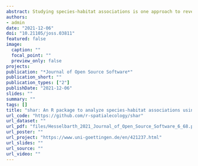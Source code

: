 ```yaml
---
abstract: Studying species-habitat associations is one approach to reveal the importance of abiotic processes in shaping the spatial distribution of species. Even though the R programming language offers many packages for spatial point pattern analysis, currently there is no comprehensive package specifically designed to analyze species-habitat associations. The shar package builds on widely used R packages for spatial analyses and provides an easy and straightforward way to uncover species-habitat associations for discrete environmental data.
authors:
- admin
date: "2021-12-06"
doi: "10.21105/joss.03811"
featured: false
image:
  caption: ""
  focal_point: ""
  preview_only: false
projects: 
publication: "*Journal of Open Source Software*"
publication_short: ""
publication_types: ["2"]
publishDate: "2021-12-06"
slides: ""
summary: ""
tags: []
title: "shar: An R package to analyze species-habitat associations using point pattern analysis"
url_code: "https://github.com/r-spatialecology/shar"
url_dataset: ""
url_pdf: "files/Hesselbarth_2021_Journal_of_Open_Source_Software_6_68.pdf"
url_poster: ""
url_project: "https://www.uni-goettingen.de/en/421237.html"
url_slides: ""
url_source: ""
url_video: ""
---
```


